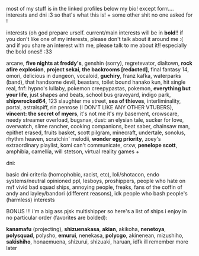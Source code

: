

most of my stuff is in the linked profiles below my bio! except forrr.... interests and dni :3 so that's what this is! + some other shit no one asked for !

interests (oh god prepare urself. current/main interests will be in **bold**!! if you don't like one of my interests, please don't talk about it around me :( and if you share an interest with me, please talk to me about it!! especially the bold ones!! :33

arcane, **five nights at freddy's**, genshin (sorry), regretevator, dialtown, **rock afire explosion**, **project sekai**, **the backrooms [redacted]**, final fantasy 14, omori, delicious in dungeon, vocaloid, **guchiry**, franz kafka, waterparks (band), that handsome devil, beastars, toilet bound hanako kun, hit single real, fnf: hypno's lullaby, pokemon creepypastas, pokemon, **everything but your life**, just shapes and beats, school bus graveyard, indigo park, **shipwrecked64**, 123 slaughter me street, **sea of thieves**, interliminality, portal, astralspiff, rin penrose (I DON'T LIKE ANY OTHER VTUBERS), **vincent: the secret of myers**, it's not me it's my basement, crowscare, needy streamer overload, bugsnax, dust: an elysian tale, sucker for love, overwatch, slime rancher, cooking companions, beat saber, chainsaw man, epithet erased, fruits basket, scott pilgram, minecraft, undertale, sonolus, rhythm heaven, scratchin' melodii, **wonder egg priority**, zoey's extraordinary playlist, komi can't communicate, crxw, **penelope scott**, amphibia, camellia, will stetson, virtual reality games +

dni:

basic dni criteria (homophobic, racist, etc), loli/shotacon, endo systems/neutral opinioned ppl, lesboys, proshippers, people who hate on m/f vivid bad squad ships, annoying people, freaks, fans of the coffin of andy and layley/bandori (different reasons), idk people who bash people's (harmless) interests

BONUS !!! i'm a big ass pjsk multishipper so here's a list of ships i enjoy in no particular order (favorites are bolded):

**kanamafu** (projecting), **shizuenakasa**, **akian**, akikoha, **nenetoya**, **polysquad**, polysho, **emurui**, nenekasa, **polycgo**, akinenean, mizushiho, **sakishiho**, honaemuena, shizurui, shizuaki, haruan, idfk ill remember more later
